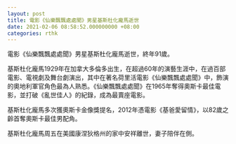 ```yaml
---
layout: post
title: 電影《仙樂飄飄處處聞》男星基斯杜化龐馬逝世
date: 2021-02-06 08:58:52.000000000 +08:00
categories: rthk
---
```


電影《仙樂飄飄處處聞》男星基斯杜化龐馬逝世，終年91歲。

基斯杜化龐馬1929年在加拿大多倫多出生，在超過60年的演藝生涯中，在過百部電影、電視劇及舞台劇演出，其中在著名荷里活電影《仙樂飄飄處處聞》中，飾演的奧地利軍官角色最為人熟悉。《仙樂飄飄處處聞》在1965年奪得奧斯卡最佳電影，並打破《亂世佳人》的紀錄，成為最賣座電影。

基斯杜化龐馬多次獲奧斯卡金像獎提名，2012年憑電影《基爸愛留情》，以82歲之齡首奪奧斯卡最佳男配角。

基斯杜化龐馬周五在美國康涅狄格州的家中安祥離世，妻子陪伴在側。
